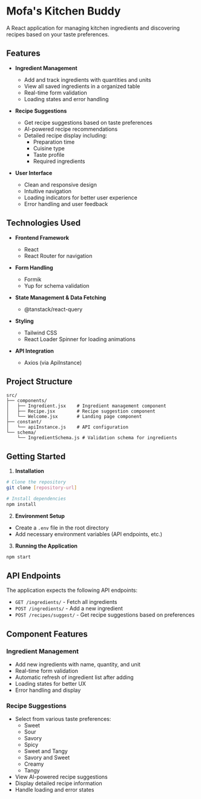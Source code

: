 # Mofa's Kitchen Buddy

A React application for managing kitchen ingredients and discovering recipes based on your taste preferences.

## Features

- **Ingredient Management**
  - Add and track ingredients with quantities and units
  - View all saved ingredients in a organized table
  - Real-time form validation
  - Loading states and error handling

- **Recipe Suggestions**
  - Get recipe suggestions based on taste preferences
  - AI-powered recipe recommendations
  - Detailed recipe display including:
    - Preparation time
    - Cuisine type
    - Taste profile
    - Required ingredients

- **User Interface**
  - Clean and responsive design
  - Intuitive navigation
  - Loading indicators for better user experience
  - Error handling and user feedback

## Technologies Used

- **Frontend Framework**
  - React
  - React Router for navigation

- **Form Handling**
  - Formik
  - Yup for schema validation

- **State Management & Data Fetching**
  - @tanstack/react-query

- **Styling**
  - Tailwind CSS
  - React Loader Spinner for loading animations

- **API Integration**
  - Axios (via ApiInstance)

## Project Structure

```
src/
├── components/
│   ├── Ingredient.jsx    # Ingredient management component
│   ├── Recipe.jsx        # Recipe suggestion component
│   └── Welcome.jsx       # Landing page component
├── constant/
│   └── apiInstance.js    # API configuration
└── schema/
    └── IngredientSchema.js # Validation schema for ingredients
```

## Getting Started

1. **Installation**
```bash
# Clone the repository
git clone [repository-url]

# Install dependencies
npm install
```

2. **Environment Setup**
- Create a `.env` file in the root directory
- Add necessary environment variables (API endpoints, etc.)

3. **Running the Application**
```bash
npm start
```

## API Endpoints

The application expects the following API endpoints:

- `GET /ingredients/` - Fetch all ingredients
- `POST /ingredients/` - Add a new ingredient
- `POST /recipes/suggest/` - Get recipe suggestions based on preferences

## Component Features

### Ingredient Management
- Add new ingredients with name, quantity, and unit
- Real-time form validation
- Automatic refresh of ingredient list after adding
- Loading states for better UX
- Error handling and display

### Recipe Suggestions
- Select from various taste preferences:
  - Sweet
  - Sour
  - Savory
  - Spicy
  - Sweet and Tangy
  - Savory and Sweet
  - Creamy
  - Tangy
- View AI-powered recipe suggestions
- Display detailed recipe information
- Handle loading and error states

